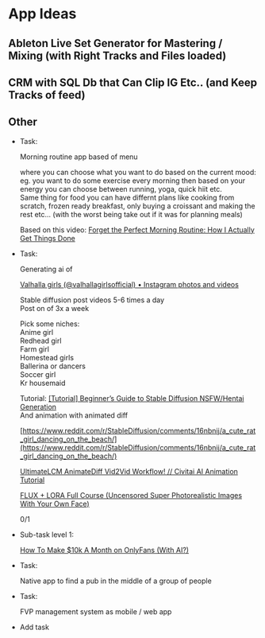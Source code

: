 # App Ideas
## Ableton Live Set Generator for Mastering / Mixing (with Right Tracks and Files loaded)
## CRM with SQL Db that Can Clip IG Etc.. (and Keep Tracks of feed)
## Other
- Task: 
    
    Morning routine app based of menu
    
    where you can choose what you want to do based on the current mood:  
    eg. you want to do some exercise every morning then based on your energy you can choose between running, yoga, quick hiit etc.  
    Same thing for food you can have differnt plans like cooking from scratch, frozen ready breakfast, only buying a croissant and making the rest etc... (with the worst being take out if it was for planning meals)

    Based on this video: [Forget the Perfect Morning Routine: How I Actually Get Things Done](https://www.youtube.com/watch?v=tj1hmr1oNjw)

- Task: 
    
    Generating ai of
    
    [Valhalla girls (@valhallagirlsofficial) • Instagram photos and videos](https://www.instagram.com/valhallagirlsofficial/profilecard/?igsh=MTA4OXBzZWRzeWF2)

    Stable diffusion post videos 5-6 times a day  
    Post on of 3x a week

    Pick some niches:  
    Anime girl  
    Redhead girl  
    Farm girl  
    Homestead girls  
    Ballerina or dancers  
    Soccer girl  
    Kr housemaid

    Tutorial: [[Tutorial] Beginner’s Guide to Stable Diffusion NSFW/Hentai Generation](https://betterwaifu.com/blog/stable-diffusion-nsfw)  
    And animation with animated diff

    [https://www.reddit.com/r/StableDiffusion/comments/16nbnij/a_cute_rat_girl_dancing_on_the_beach/](https://www.reddit.com/r/StableDiffusion/comments/16nbnij/a_cute_rat_girl_dancing_on_the_beach/)

    [UltimateLCM AnimateDiff Vid2Vid Workflow! // Civitai AI Animation Tutorial](https://www.youtube.com/watch?v=BipL7k0FY_g)

    [FLUX + LORA Full Course (Uncensored Super Photorealistic Images With Your Own Face)](https://www.youtube.com/watch?v=1m7ZVCy3728&t=17s)
    
    0/1

- Sub-task level 1: 
    
    [How To Make $10k A Month on OnlyFans (With AI?)](https://medium.com/@ButtlerCamlord/how-to-make-10k-a-month-on-onlyfans-with-ai-4386ab00b74d)

- Task: 
    
    Native app to find a pub in the middle of a group of people

- Task: 
    
    FVP management system as mobile / web app

- Add task